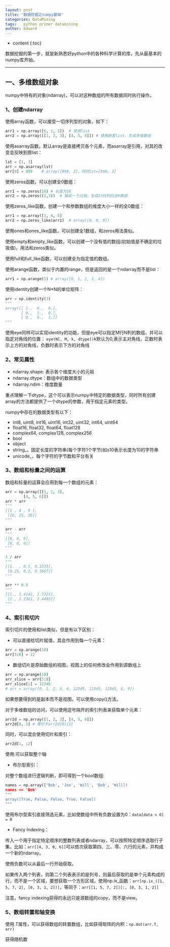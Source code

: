 ```yaml
---
layout: post
title: "数据挖掘之numpy基础"
categories: DataMining
tags:	python primer datamining
author: Edward
---
```


* content
{:toc}

数据挖掘的第一步，就是新熟悉好python中的各种科学计算的库，先从最基本的numpy库开始。

--------------------


## 一、多维数组对象

numpy中特有的对象(ndarray)，可以对这种数组的所有数据同时执行操作。

### 1、创建ndarray

使用array函数，可以接受一切序列型的对象，如下：

```python
arr1 = np.array([6, 1, 3])	# 使用list
arr2 = np.array([[1, 2, 3], [4, 5, 6]])	# 使用嵌套list，生成多维数组
```

使用asarray函数，默认array是直接拷贝各个元素，而asarray是引用，对其的改变会反映到原list：

```python
lst = [1, 3]
arr = np.asarray(lst)
arr[0] = 999	# array([999, 3]，同时lst=[999, 3]
```

使用zeros函数，可以创建全0数组：

```python
arr1 = np.zeros(10)	# 长度为10
arr2 = np.zeros((2,3))	# 接收一个元祖，生成2行3列的全0数组
```

使用zeros_like函数，创建一个和参数数组的维度大小一样的全0数组：

```python
arr1 = np.array([3, 4, 5]
arr2 = np.zeros_like(arr1)	# array([0, 0, 0])
```

使用ones和ones_like函数，可以创建全1数组，和zeros用法类似。

使用empty和empty_like函数，可以创建一个没有值的数组(初始值是不确定的垃圾值)，用法和zeros类似。

使用full和full_like函数，可以创建全为指定值的数组。

使用arange函数，类似于内置的range，但是返回的是一个ndarray而不是list：

```python
arr1 = np.arange(5)	# array([0, 1, 2, 3, 4])
```

使用identity创建一个N*N的单位矩阵：

```python
arr = np.identity(3)
"""
array([[ 1.,  0.,  0.],
       [ 0.,  1.,  0.],
       [ 0.,  0.,  1.]]
"""
```

使用eye同样可以实现identity的功能，但是eye可以指定M行N列的数组，并可以指定对角线的位置：
`eye(N[, M, k, dtype])`k默认为0,表示主对角线，正数时表示上方的对角线，负数时表示下方的对角线

### 2、常见属性

- ndarray.shape: 表示各个维度大小的元祖
- ndarray.dtype：数组中的数据类型
- ndarray.ndim：维度数量

重点理解一下dtype，这个可以表示numpy中特定的数据类型，同时所有创建array的方法都提供了一个dtype的参数，用于指定元素的类型。

numpy中存在的数据类型有以下：
- int8, uint8, int16, uint16, int32, uint32, int64, uint64
- float16, float32, float64, float128
- complex64, complex128, complex256
- bool
- object
- string_，固定长度的字符串(每个字符1个字节)如s10表示长度为10的字符串
- unicode_，每个字符的字节数和平台有关

### 3、数组和标量之间的运算

数组和标量的运算会应用到每一个数组的元素：

```python
arr = np.array([[1, 2, 3], 
		[4, 5, 6]])
arr * arr
"""
[[1 , 4 , 9 ],
 [16, 25, 36]]
"""

arr - arr
"""
[[0, 0, 0],
 [0, 0, 0]]
"""

1 / arr
"""
[[1.  , 0.5, 0.3333],
 [0.25, 0.2, 0.1667]]
"""

arr ** 0.5
"""
[[1., 1.4142, 1.7321],
 [2., 2.2361, 2.4495]]
"""
```

### 4、索引和切片

索引切片的使用和list类似，但是有以下区别：

- 可以直接给切片赋值，其会作用到每一个元素：

```python
arr = np.arange(10)
arr[5:8] = 12	
```

- 数组切片是原始数组的视图，视图上的任何修改会作用到源数组上

```python
arr = np.arange(10)
arr_slice = arr{5:8]
arr_slice[1] = 12345
# arr = array([0, 1, 2, 3, 4, 12345, 12345, 12345, 8, 9])
```

如果想要得到的是副本而不是视图，可以使用copy()方法。

对于多维数组的访问，可以使用逗号隔开的索引列表来获取单个元素：

```python
arr2d = np.array([1, 2, 3], [4, 5, 6]])
arr2d[0, 2] # 等价于arr2d[0][2]
```

同时，可以混合使用切片和索引：

```python
arr2d[1, :2]
```

使用:可以获取整个轴

- 布尔型索引：

对整个数组进行逻辑判断，即可得到一个bool数组:

```python
names = np.array(['Bob', 'Joe', 'Will', 'Bob', 'Will])
names == 'Bob'
"""
array([True, False, False, True, False])
"""
```

使用布尔型索引直接筛选元素，比如使数组中所有负数设置为0：`data[data < 0] = 0`

- Fancy Indexing：

传入一个用于指定特定顺序的整数列表或者ndarray，可以按照特定顺序选取行子集，比如：`arr[[4, 3, 0, 6]]`可以依次获取第四、三、零、六行的元素，并构成一个新的ndarray。

使用负数可以从最后一行开始获取。

如果传入两个列表，则第二个列表表示的是列号，则最后获取的是单个元素构成的行，而不是一个区域，要想获取一个方形区域，使用np.ix_函数：`arr[np.ix_([1, 5, 7, 2], [0, 3, 1, 2])]`，等同于：`arr[[1, 5, 7, 2]][:, [0, 3, 1, 2]]`

注意，fancy indexing获得的永远只是源数组的copy，而不是view。

### 5、数组转置和轴变换

使用.T属性，可以获得数组的转置数组，比如获得矩阵的内积：`np.dot(arr.T, arr)`



获得随机数










